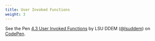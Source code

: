 ```yaml
---
title: User Invoked Functions
weight: 3
---
```


<p data-height="600" data-theme-id="33744" data-slug-hash="03b0144de3b4e87bb7b7d61261a158c6" data-default-tab="js" data-user="lsuddem" data-embed-version="2" data-pen-title="4.3 User Invoked Functions" data-editable="true" class="codepen">See the Pen <a href="https://codepen.io/lsuddem/pen/03b0144de3b4e87bb7b7d61261a158c6/">4.3 User Invoked Functions</a> by LSU DDEM (<a href="https://codepen.io/lsuddem">@lsuddem</a>) on <a href="https://codepen.io">CodePen</a>.</p>
<script async src="https://static.codepen.io/assets/embed/ei.js"></script>